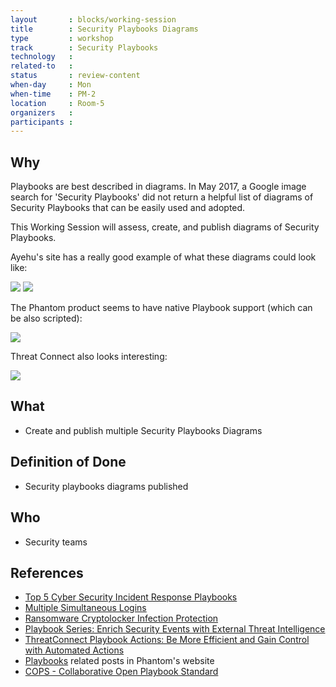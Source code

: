 ```yaml
---
layout       : blocks/working-session
title        : Security Playbooks Diagrams
type         : workshop
track        : Security Playbooks
technology   :
related-to   :
status       : review-content
when-day     : Mon
when-time    : PM-2
location     : Room-5
organizers   :
participants :
---
```


## Why

Playbooks are best described in diagrams. In May 2017, a Google image search for 'Security Playbooks' did not return a helpful list of diagrams of Security Playbooks that can be easily used and adopted.

This Working Session will assess, create, and publish diagrams of Security Playbooks.

Ayehu's site has a really good example of what these diagrams could look like:

[![](https://ayehu.com/wp-content/uploads/2016/05/Multiple-Logins-Detected-color.png)](https://ayehu.com/wp-content/uploads/2016/05/Multiple-Logins-Detected-color.png)
[![](https://ayehu.com/wp-content/uploads/2016/05/Ransomware-CryptoLocker_Color.png)](https://ayehu.com/wp-content/uploads/2016/05/Ransomware-CryptoLocker_Color.png)

The Phantom product seems to have native Playbook support (which can be also scripted):

[![](https://phantomcybercorp.files.wordpress.com/2016/10/vpe-inestigate-playbook.png?w=700)](https://phantomcybercorp.files.wordpress.com/2016/10/vpe-inestigate-playbook.png?w=700)

Threat Connect also looks interesting:

[![](https://threatconnect.com/wp-content/uploads/image00-24.png)](https://threatconnect.com/wp-content/uploads/image00-24.png)

## What

 - Create and publish multiple Security Playbooks Diagrams
 
## Definition of Done

- Security playbooks diagrams published

## Who

 - Security teams

## References

 - [Top 5 Cyber Security Incident Response Playbooks](https://ayehu.com/cyber-security-incident-response-automation/top-5-cyber-security-incident-response-playbooks/)
 - [Multiple Simultaneous Logins](https://ayehu.com/cyber-security-incident-response-automation/top-5-cyber-security-incident-response-playbooks/multiple-simultaneous-logins/)
 - [Ransomware Cryptolocker Infection Protection](https://ayehu.com/cyber-security-incident-response-automation/top-5-cyber-security-incident-response-playbooks/ransomware-cryptolocker-infection-protection/)
 - [Playbook Series: Enrich Security Events with External Threat Intelligence](https://blog.phantom.us/2016/10/13/playbook-series-enrich-security-events-with-external-threat-intelligence/)
 - [ThreatConnect Playbook Actions: Be More Efficient and Gain Control with Automated Actions](https://threatconnect.com/blog/threatconnect-playbook-actions/)
 - [Playbooks](https://blog.phantom.us/category/playbooks/) related posts in Phantom's website
 - [COPS - Collaborative Open Playbook Standard](https://github.com/demisto/COPS)
